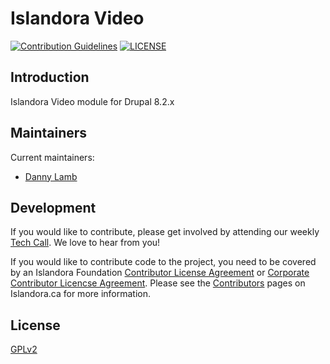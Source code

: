 # Islandora Video
[![Contribution Guidelines](http://img.shields.io/badge/CONTRIBUTING-Guidelines-blue.svg)](./CONTRIBUTING.md)
[![LICENSE](https://img.shields.io/badge/license-GPLv2-blue.svg?style=flat-square)](./LICENSE)

## Introduction

Islandora Video module for Drupal 8.2.x

## Maintainers

Current maintainers:

* [Danny Lamb](https://github.com/dannylamb)

## Development

If you would like to contribute, please get involved by attending our weekly [Tech Call](https://github.com/Islandora-CLAW/CLAW/wiki). We love to hear from you!

If you would like to contribute code to the project, you need to be covered by an Islandora Foundation [Contributor License Agreement](http://islandora.ca/sites/default/files/islandora_cla.pdf) or [Corporate Contributor Licencse Agreement](http://islandora.ca/sites/default/files/islandora_ccla.pdf). Please see the [Contributors](http://islandora.ca/resources/contributors) pages on Islandora.ca for more information.

## License

[GPLv2](http://www.gnu.org/licenses/gpl-2.0.txt)
